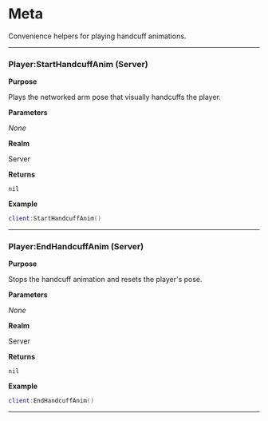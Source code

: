# Meta

Convenience helpers for playing handcuff animations.

---

### Player:StartHandcuffAnim (Server)

**Purpose**

Plays the networked arm pose that visually handcuffs the player.

**Parameters**

*None*

**Realm**

Server

**Returns**

`nil`

**Example**

```lua
client:StartHandcuffAnim()
```

---

### Player:EndHandcuffAnim (Server)

**Purpose**

Stops the handcuff animation and resets the player's pose.

**Parameters**

*None*

**Realm**

Server

**Returns**

`nil`

**Example**

```lua
client:EndHandcuffAnim()
```

---

